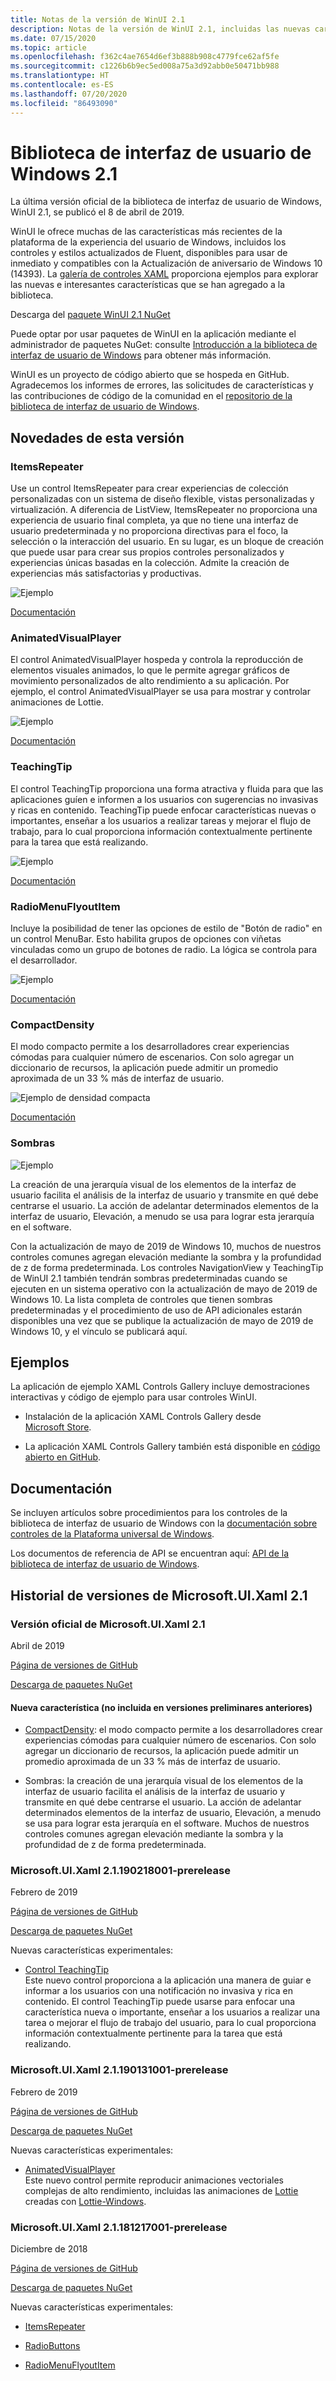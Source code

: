 ```yaml
---
title: Notas de la versión de WinUI 2.1
description: Notas de la versión de WinUI 2.1, incluidas las nuevas características y correcciones de errores.
ms.date: 07/15/2020
ms.topic: article
ms.openlocfilehash: f362c4ae7654d6ef3b888b908c4779fce62af5fe
ms.sourcegitcommit: c1226b6b9ec5ed008a75a3d92abb0e50471bb988
ms.translationtype: HT
ms.contentlocale: es-ES
ms.lasthandoff: 07/20/2020
ms.locfileid: "86493090"
---
```

# <a name="windows-ui-library-21"></a>Biblioteca de interfaz de usuario de Windows 2.1

La última versión oficial de la biblioteca de interfaz de usuario de Windows, WinUI 2.1, se publicó el 8 de abril de 2019. 

WinUI le ofrece muchas de las características más recientes de la plataforma de la experiencia del usuario de Windows, incluidos los controles y estilos actualizados de Fluent, disponibles para usar de inmediato y compatibles con la Actualización de aniversario de Windows 10 (14393). La [galería de controles XAML](https://docs.microsoft.com/windows/uwp/design/controls-and-patterns/#xaml-controls-gallery) proporciona ejemplos para explorar las nuevas e interesantes características que se han agregado a la biblioteca.

Descarga del [paquete WinUI 2.1 NuGet](https://www.nuget.org/packages/Microsoft.UI.Xaml/2.1.190405004)

Puede optar por usar paquetes de WinUI en la aplicación mediante el administrador de paquetes NuGet: consulte [Introducción a la biblioteca de interfaz de usuario de Windows](https://docs.microsoft.com/uwp/toolkits/winui/getting-started) para obtener más información.

WinUI es un proyecto de código abierto que se hospeda en GitHub. Agradecemos los informes de errores, las solicitudes de características y las contribuciones de código de la comunidad en el [repositorio de la biblioteca de interfaz de usuario de Windows](https://aka.ms/winui).

## <a name="whats-new-in-this-release"></a>Novedades de esta versión

### <a name="itemsrepeater"></a>ItemsRepeater

Use un control ItemsRepeater para crear experiencias de colección personalizadas con un sistema de diseño flexible, vistas personalizadas y virtualización.
A diferencia de ListView, ItemsRepeater no proporciona una experiencia de usuario final completa, ya que no tiene una interfaz de usuario predeterminada y no proporciona directivas para el foco, la selección o la interacción del usuario. En su lugar, es un bloque de creación que puede usar para crear sus propios controles personalizados y experiencias únicas basadas en la colección. Admite la creación de experiencias más satisfactorias y productivas.

![Ejemplo](../images/ItemsRepeater%20-%20MSN%20News.gif)

[Documentación](https://docs.microsoft.com/windows/uwp/design/controls-and-patterns/items-repeater)

### <a name="animatedvisualplayer"></a>AnimatedVisualPlayer

El control AnimatedVisualPlayer hospeda y controla la reproducción de elementos visuales animados, lo que le permite agregar gráficos de movimiento personalizados de alto rendimiento a su aplicación. Por ejemplo, el control AnimatedVisualPlayer se usa para mostrar y controlar animaciones de Lottie.

![Ejemplo](../images/AnimatedVisualPlayerUpdated.gif)

[Documentación](https://docs.microsoft.com/windows/communitytoolkit/animations/lottie)

### <a name="teachingtip"></a>TeachingTip

El control TeachingTip proporciona una forma atractiva y fluida para que las aplicaciones guíen e informen a los usuarios con sugerencias no invasivas y ricas en contenido. TeachingTip puede enfocar características nuevas o importantes, enseñar a los usuarios a realizar tareas y mejorar el flujo de trabajo, para lo cual proporciona información contextualmente pertinente para la tarea que está realizando.

![Ejemplo](../images/TeachingTipUpdated.gif)

[Documentación](https://docs.microsoft.com/windows/uwp/design/controls-and-patterns/dialogs-and-flyouts/teaching-tip)

### <a name="radiomenuflyoutitem"></a>RadioMenuFlyoutItem

Incluye la posibilidad de tener las opciones de estilo de "Botón de radio" en un control MenuBar. Esto habilita grupos de opciones con viñetas vinculadas como un grupo de botones de radio. La lógica se controla para el desarrollador.

![Ejemplo](../images/RadioMenuFlyoutItem1.png)

[Documentación](https://docs.microsoft.com/windows/uwp/design/controls-and-patterns/menus#create-a-menu-flyout-or-a-context-menu)

### <a name="compactdensity"></a>CompactDensity

El modo compacto permite a los desarrolladores crear experiencias cómodas para cualquier número de escenarios. Con solo agregar un diccionario de recursos, la aplicación puede admitir un promedio aproximada de un 33 % más de interfaz de usuario.

![Ejemplo de densidad compacta](../images/CompactDensityUpdated.png)

[Documentación](https://docs.microsoft.com/windows/uwp/design/style/spacing )

### <a name="shadows"></a>Sombras

![Ejemplo](../images/shadow.gif)

La creación de una jerarquía visual de los elementos de la interfaz de usuario facilita el análisis de la interfaz de usuario y transmite en qué debe centrarse el usuario. La acción de adelantar determinados elementos de la interfaz de usuario, Elevación, a menudo se usa para lograr esta jerarquía en el software. 

Con la actualización de mayo de 2019 de Windows 10, muchos de nuestros controles comunes agregan elevación mediante la sombra y la profundidad de z de forma predeterminada. Los controles NavigationView y TeachingTip de WinUI 2.1 también tendrán sombras predeterminadas cuando se ejecuten en un sistema operativo con la actualización de mayo de 2019 de Windows 10. La lista completa de controles que tienen sombras predeterminadas y el procedimiento de uso de API adicionales estarán disponibles una vez que se publique la actualización de mayo de 2019 de Windows 10, y el vínculo se publicará aquí.

## <a name="examples"></a>Ejemplos

La aplicación de ejemplo XAML Controls Gallery incluye demostraciones interactivas y código de ejemplo para usar controles WinUI.

* Instalación de la aplicación XAML Controls Gallery desde [Microsoft Store](
https://www.microsoft.com/p/xaml-controls-gallery/9msvh128x2zt).

* La aplicación XAML Controls Gallery también está disponible en [código abierto en GitHub](
https://github.com/Microsoft/Xaml-Controls-Gallery).

## <a name="documentation"></a>Documentación

Se incluyen artículos sobre procedimientos para los controles de la biblioteca de interfaz de usuario de Windows con la [documentación sobre controles de la Plataforma universal de Windows](/windows/uwp/design/controls-and-patterns/).

Los documentos de referencia de API se encuentran aquí: [API de la biblioteca de interfaz de usuario de Windows](/uwp/api/overview/winui/).

## <a name="microsoftuixaml-21-version-history"></a>Historial de versiones de Microsoft.UI.Xaml 2.1

### <a name="microsoftuixaml-21-official-release"></a>Versión oficial de Microsoft.UI.Xaml 2.1

Abril de 2019

[Página de versiones de GitHub](https://github.com/Microsoft/microsoft-ui-xaml/releases)

[Descarga de paquetes NuGet](https://www.nuget.org/packages/Microsoft.UI.Xaml/2.1.190405004)

#### <a name="new-feature-not-included-in-earlier-pre-releases"></a>Nueva característica (no incluida en versiones preliminares anteriores)

* [CompactDensity](https://docs.microsoft.com/windows/uwp/design/style/spacing): el modo compacto permite a los desarrolladores crear experiencias cómodas para cualquier número de escenarios. Con solo agregar un diccionario de recursos, la aplicación puede admitir un promedio aproximada de un 33 % más de interfaz de usuario.

* Sombras: la creación de una jerarquía visual de los elementos de la interfaz de usuario facilita el análisis de la interfaz de usuario y transmite en qué debe centrarse el usuario. La acción de adelantar determinados elementos de la interfaz de usuario, Elevación, a menudo se usa para lograr esta jerarquía en el software. Muchos de nuestros controles comunes agregan elevación mediante la sombra y la profundidad de z de forma predeterminada.  

### <a name="microsoftuixaml-21190218001-prerelease"></a>Microsoft.UI.Xaml 2.1.190218001-prerelease

Febrero de 2019

[Página de versiones de GitHub](https://github.com/Microsoft/microsoft-ui-xaml/releases/tag/v2.1.190219001-prerelease)

[Descarga de paquetes NuGet](https://www.nuget.org/packages/Microsoft.UI.Xaml/2.1.190218001-prerelease)

Nuevas características experimentales:

* [Control TeachingTip](https://github.com/Microsoft/microsoft-ui-xaml/issues/21)  
  Este nuevo control proporciona a la aplicación una manera de guiar e informar a los usuarios con una notificación no invasiva y rica en contenido. El control TeachingTip puede usarse para enfocar una característica nueva o importante, enseñar a los usuarios a realizar una tarea o mejorar el flujo de trabajo del usuario, para lo cual proporciona información contextualmente pertinente para la tarea que está realizando.

### <a name="microsoftuixaml-21190131001-prerelease"></a>Microsoft.UI.Xaml 2.1.190131001-prerelease

Febrero de 2019

[Página de versiones de GitHub](https://github.com/Microsoft/microsoft-ui-xaml/releases/tag/v2.1.190131001-prerelease)

[Descarga de paquetes NuGet](https://www.nuget.org/packages/Microsoft.UI.Xaml/2.1.190131001-prerelease)

Nuevas características experimentales:

* [AnimatedVisualPlayer](https://docs.microsoft.com/uwp/api/microsoft.ui.xaml.controls.animatedvisualplayer)  
  Este nuevo control permite reproducir animaciones vectoriales complejas de alto rendimiento, incluidas las animaciones de [Lottie](https://github.com/airbnb/lottie) creadas con [Lottie-Windows](https://docs.microsoft.com/windows/communitytoolkit/animations/lottie).

### <a name="microsoftuixaml-21181217001-prerelease"></a>Microsoft.UI.Xaml 2.1.181217001-prerelease

Diciembre de 2018

[Página de versiones de GitHub](https://github.com/Microsoft/microsoft-ui-xaml/releases/tag/v2.1.181217001-prerelease)

[Descarga de paquetes NuGet](https://www.nuget.org/packages/Microsoft.UI.Xaml/2.1.181217001-prerelease)

Nuevas características experimentales:

* [ItemsRepeater](https://docs.microsoft.com/uwp/api/microsoft.ui.xaml.controls.itemsrepeater)

* [RadioButtons](https://docs.microsoft.com/uwp/api/microsoft.ui.xaml.controls.radiobuttons)

* [RadioMenuFlyoutItem](https://docs.microsoft.com/uwp/api/microsoft.ui.xaml.controls.radiomenuflyoutitem)
